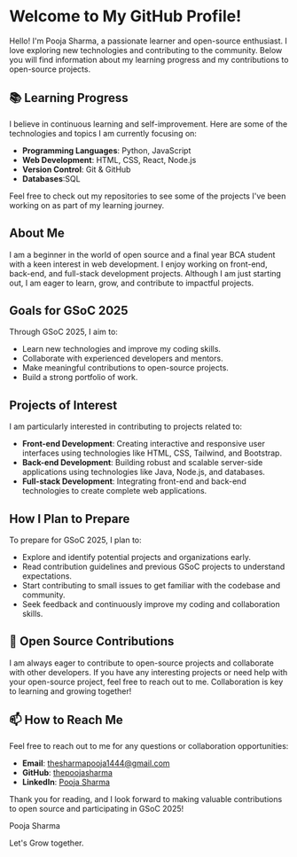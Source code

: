 # Welcome to My GitHub Profile!

Hello! I'm Pooja Sharma, a passionate learner and open-source enthusiast. I love exploring new technologies and contributing to the community. Below you will find information about my learning progress and my contributions to open-source projects.

## 📚 Learning Progress

I believe in continuous learning and self-improvement. Here are some of the technologies and topics I am currently focusing on:

- **Programming Languages**: Python, JavaScript
- **Web Development**: HTML, CSS, React, Node.js
- **Version Control**: Git & GitHub
- **Databases**:SQL

Feel free to check out my repositories to see some of the projects I've been working on as part of my learning journey.

## About Me

I am a beginner in the world of open source and a final year BCA student with a keen interest in web development. I enjoy working on front-end, back-end, and full-stack development projects. Although I am just starting out, I am eager to learn, grow, and contribute to impactful projects.

## Goals for GSoC 2025

Through GSoC 2025, I aim to:
- Learn new technologies and improve my coding skills.
- Collaborate with experienced developers and mentors.
- Make meaningful contributions to open-source projects.
- Build a strong portfolio of work.

## Projects of Interest

I am particularly interested in contributing to projects related to:
- **Front-end Development**: Creating interactive and responsive user interfaces using technologies like HTML, CSS, Tailwind, and Bootstrap.
- **Back-end Development**: Building robust and scalable server-side applications using technologies like Java, Node.js, and databases.
- **Full-stack Development**: Integrating front-end and back-end technologies to create complete web applications.

## How I Plan to Prepare

To prepare for GSoC 2025, I plan to:
- Explore and identify potential projects and organizations early.
- Read contribution guidelines and previous GSoC projects to understand expectations.
- Start contributing to small issues to get familiar with the codebase and community.
- Seek feedback and continuously improve my coding and collaboration skills.

## 🌟 Open Source Contributions

I am always eager to contribute to open-source projects and collaborate with other developers. 
If you have any interesting projects or need help with your open-source project, feel free to reach out to me. Collaboration is key to learning and growing together!

## 📫 How to Reach Me

Feel free to reach out to me for any questions or collaboration opportunities:
- **Email**: thesharmapooja1444@gmail.com
- **GitHub**: [thepoojasharma](https://github.com/thepoojasharma)
- **LinkedIn**: [Pooja Sharma](https://www.linkedin.com/in/the-pooja-sharma/)

Thank you for reading, and I look forward to making valuable contributions to open source and participating in GSoC 2025!

Pooja Sharma

Let's Grow together.
